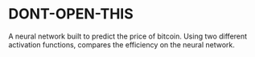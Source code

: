 # DONT-OPEN-THIS
A neural network built to predict the price of bitcoin. 
Using two different activation functions, compares the efficiency on the neural network.
